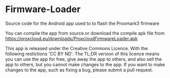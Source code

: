 # Firmware-Loader
Source code for the Android app used to to flash the Proxmark3 firmware

You can compile the app from source or download the compile apk file from https://proxcloud.eu/downloads/ProxcloudFirmwareLoader.apk


This app is released under the Creative Commons Licence. With the following restictions 'CC BY ND'. The TL;DR version of this licence means you can use the app for free,  give away the app to others, and also sell the app to others, but you cannot make changes to the app.
If you want to make changes to the app, such as fixing a bug, please submit a pull request.
